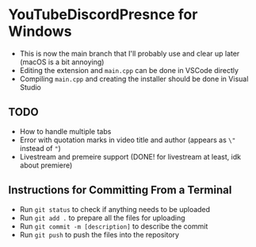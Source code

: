 # YouTubeDiscordPresnce for Windows
 - This is now the main branch that I'll probably use and clear up later (macOS is a bit annoying)
 - Editing the extension and ```main.cpp``` can be done in VSCode directly
 - Compiling ```main.cpp``` and creating the installer should be done in Visual Studio
## TODO
 - How to handle multiple tabs
 - Error with quotation marks in video title and author (appears as ```\"``` instead of ```"```)
 - Livestream and premeire support (DONE! for livestream at least, idk about premiere)
## Instructions for Committing From a Terminal
 - Run ```git status``` to check if anything needs to be uploaded
 - Run ```git add .``` to prepare all the files for uploading
 - Run ```git commit -m [description]``` to describe the commit
 - Run ```git push``` to push the files into the repository